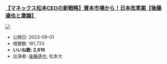 ### [【マネックス松本CEOの新戦略】資本市場から！日本改革案【後藤達也と激論】](https://www.youtube.com/watch?v=FQpEEB2KNr8)
[![](https://img.youtube.com/vi/FQpEEB2KNr8/sddefault.jpg)](https://www.youtube.com/watch?v=FQpEEB2KNr8)
-   公開日: 2023-09-01
-   視聴数: 181,733
-   **いいね数: 2,616**
-   出演者: [後藤達也](/rehacq_fan/people/後藤達也 "wikilink"), 松本大
